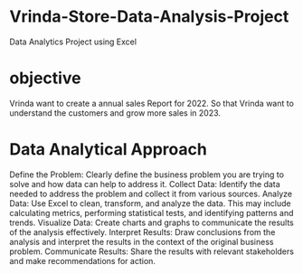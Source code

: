 # Vrinda-Store-Data-Analysis-Project
Data Analytics Project using Excel
# objective
Vrinda want to create a annual sales Report for 2022. So that Vrinda want to understand the customers and grow more sales in 2023.
# Data Analytical Approach
Define the Problem: Clearly define the business problem you are trying to solve and how data can help to address it.
Collect Data: Identify the data needed to address the problem and collect it from various sources.
Analyze Data: Use Excel to clean, transform, and analyze the data. This may include calculating metrics, performing statistical tests, and identifying patterns and trends.
Visualize Data: Create charts and graphs to communicate the results of the analysis effectively.
Interpret Results: Draw conclusions from the analysis and interpret the results in the context of the original business problem.
Communicate Results: Share the results with relevant stakeholders and make recommendations for action.
